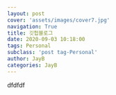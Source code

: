 ```yaml
---
layout: post
cover: 'assets/images/cover7.jpg'
navigation: True
title: 깃헙블로그
date: 2020-09-03 10:18:00
tags: Personal
subclass: 'post tag-Personal'
author: JayB
categories: JayB
---
```

dfdfdf
